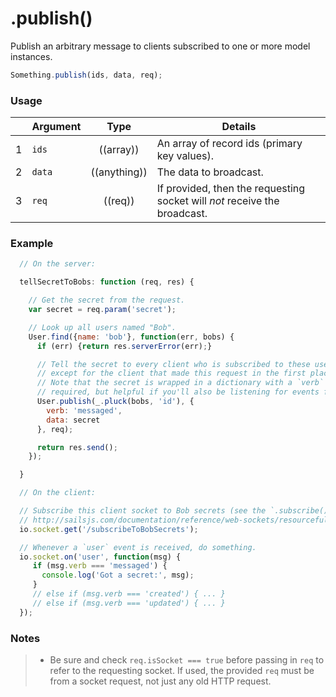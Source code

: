 # .publish()

Publish an arbitrary message to clients subscribed to one or more model instances.

```js
Something.publish(ids, data, req);
```


### Usage

|   | Argument   | Type         | Details |
|---|:-----------|:------------:|---------|
| 1 | `ids`      | ((array))    | An array of record ids (primary key values).
| 2 | `data`     | ((anything)) | The data to broadcast.
| 3 | `req`      | ((req))      | If provided, then the requesting socket will *not* receive the broadcast.



### Example

```javascript
  // On the server:

  tellSecretToBobs: function (req, res) {

    // Get the secret from the request.
    var secret = req.param('secret');

    // Look up all users named "Bob".
    User.find({name: 'bob'}, function(err, bobs) {
      if (err) {return res.serverError(err);}

      // Tell the secret to every client who is subscribed to these users,
      // except for the client that made this request in the first place.
      // Note that the secret is wrapped in a dictionary with a `verb` property -- this is not
      // required, but helpful if you'll also be listening for events from Sails blueprints.
      User.publish(_.pluck(bobs, 'id'), {
        verb: 'messaged',
        data: secret
      }, req);

      return res.send();
    });

  }
```

```javascript
  // On the client:

  // Subscribe this client socket to Bob secrets (see the `.subscribe()` documentation for more info about subscribing to events:
  // http://sailsjs.com/documentation/reference/web-sockets/resourceful-pub-sub/subscribe
  io.socket.get('/subscribeToBobSecrets');

  // Whenever a `user` event is received, do something.
  io.socket.on('user', function(msg) {
     if (msg.verb === 'messaged') {
       console.log('Got a secret:', msg);
     }
     // else if (msg.verb === 'created') { ... }
     // else if (msg.verb === 'updated') { ... }
  });
```

### Notes
> + Be sure and check `req.isSocket === true` before passing in `req` to refer to the requesting socket.  If used, the provided `req` must be from a socket request, not just any old HTTP request.


<docmeta name="displayName" value=".publish()">
<docmeta name="pageType" value="method">

